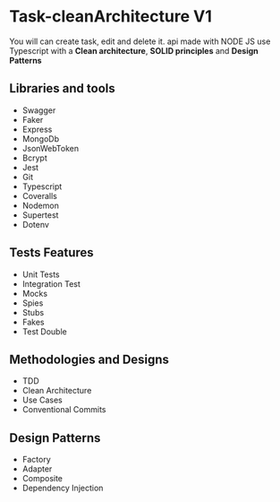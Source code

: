 # Task-cleanArchitecture V1
You will can create task, edit and delete it. api made with NODE JS use Typescript with a **Clean architecture**, **SOLID principles** and **Design Patterns**

## Libraries and tools
- Swagger
- Faker
- Express
- MongoDb
- JsonWebToken
- Bcrypt
- Jest
- Git
- Typescript
- Coveralls
- Nodemon
- Supertest
- Dotenv

## Tests Features 
- Unit Tests
- Integration Test 
- Mocks
- Spies
- Stubs
- Fakes
- Test Double

## Methodologies and Designs
- TDD
- Clean Architecture
- Use Cases
- Conventional Commits

## Design Patterns
- Factory
- Adapter
- Composite
- Dependency Injection
